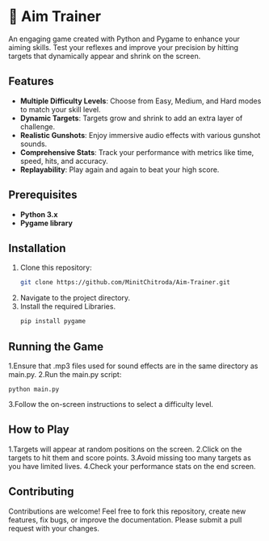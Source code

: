 # 🎯 Aim Trainer

An engaging game created with Python and Pygame to enhance your aiming skills. Test your reflexes and improve your precision by hitting targets that dynamically appear and shrink on the screen.

## Features
- **Multiple Difficulty Levels**: Choose from Easy, Medium, and Hard modes to match your skill level.
- **Dynamic Targets**: Targets grow and shrink to add an extra layer of challenge.
- **Realistic Gunshots**: Enjoy immersive audio effects with various gunshot sounds.
- **Comprehensive Stats**: Track your performance with metrics like time, speed, hits, and accuracy.
- **Replayability**: Play again and again to beat your high score.

## Prerequisites
- **Python 3.x**
- **Pygame library**

## Installation
1. Clone this repository:
   ```sh
   git clone https://github.com/MinitChitroda/Aim-Trainer.git

2. Navigate to the project directory.
3. Install the required Libraries.
   ```sh
   pip install pygame

## Running the Game
1.Ensure that .mp3 files used for sound effects are in the same directory as main.py.
2.Run the main.py script:
```
python main.py
```
3.Follow the on-screen instructions to select a difficulty level.

## How to Play
1.Targets will appear at random positions on the screen.
2.Click on the targets to hit them and score points.
3.Avoid missing too many targets as you have limited lives.
4.Check your performance stats on the end screen.

## Contributing
Contributions are welcome! Feel free to fork this repository, create new features, fix bugs, or improve the documentation. Please submit a pull request with your changes.
   
